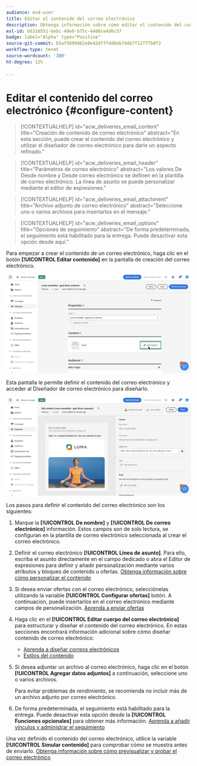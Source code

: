 ```yaml
---
audience: end-user
title: Editar el contenido del correo electrónico
description: Obtenga información sobre cómo editar el contenido del correo electrónico en la interfaz de usuario web de Campaign
exl-id: b6316551-bebc-40e0-b75c-4408ce4d6c57
badge: label="Alpha" type="Positive"
source-git-commit: b5af5099d62e0e424fffdd8eb74d67f12777b0f2
workflow-type: tm+mt
source-wordcount: '380'
ht-degree: 12%

---
```


# Editar el contenido del correo electrónico {#configure-content}

>[!CONTEXTUALHELP]
>id="acw_deliveries_email_content"
>title="Creación de contenido de correo electrónico"
>abstract="En esta sección, puede crear el contenido del correo electrónico y utilizar el diseñador de correo electrónico para darle un aspecto refinado."

>[!CONTEXTUALHELP]
>id="acw_deliveries_email_header"
>title="Parámetros de correo electrónico"
>abstract="Los valores De Desde nombre y Desde correo electrónico se definen en la plantilla de correo electrónico. La línea de asunto se puede personalizar mediante el editor de expresiones."

>[!CONTEXTUALHELP]
>id="acw_deliveries_email_attachment"
>title="Archivo adjunto de correo electrónico"
>abstract="Seleccione uno o varios archivos para insertarlos en el mensaje."

>[!CONTEXTUALHELP]
>id="acw_deliveries_email_options"
>title="Opciones de seguimiento"
>abstract="De forma predeterminada, el seguimiento está habilitado para la entrega. Puede desactivar esta opción desde aquí."

Para empezar a crear el contenido de un correo electrónico, haga clic en el botón **[!UICONTROL Editar contenido]** en la pantalla de creación del correo electrónico.

![](assets/edit-content.png)

Esta pantalla le permite definir el contenido del correo electrónico y acceder al Diseñador de correo electrónico para diseñarlo.

![](assets/content-dashboard.png)

Los pasos para definir el contenido del correo electrónico son los siguientes:

1. Marque la **[!UICONTROL De nombre]** y **[!UICONTROL De correo electrónico]** información. Estos campos son de solo lectura, se configuran en la plantilla de correo electrónico seleccionada al crear el correo electrónico.

1. Definir el correo electrónico **[!UICONTROL Línea de asunto]**. Para ello, escriba el asunto directamente en el campo dedicado o abra el Editor de expresiones para definir y añadir personalización mediante varios atributos y bloques de contenido u ofertas. [Obtenga información sobre cómo personalizar el contenido](../personalization/personalize.md)

1. Si desea enviar ofertas con el correo electrónico, selecciónelas utilizando la variable **[!UICONTROL Configurar ofertas]** botón. A continuación, puede insertarlos en el correo electrónico mediante campos de personalización. [Aprenda a enviar ofertas](offers.md)

1. Haga clic en el **[!UICONTROL Editar cuerpo del correo electrónico]** para estructurar y diseñar el contenido del correo electrónico. En estas secciones encontrará información adicional sobre cómo diseñar contenido de correo electrónico:

   * [Aprenda a diseñar correos electrónicos](create-email-content.md)
   * [Estilos del contenido](get-started-email-style.md)

1. Si desea adjuntar un archivo al correo electrónico, haga clic en el botón **[!UICONTROL Agregar datos adjuntos]** a continuación, seleccione uno o varios archivos.

   Para evitar problemas de rendimiento, se recomienda no incluir más de un archivo adjunto por correo electrónico.

   <!--limitation on size + number of files?-->

1. De forma predeterminada, el seguimiento está habilitado para la entrega. Puede desactivar esta opción desde la **[!UICONTROL Funciones opcionales]** para obtener más información. [Aprenda a añadir vínculos y administrar el seguimiento](message-tracking.md)

Una vez definido el contenido del correo electrónico, utilice la variable **[!UICONTROL Simular contenido]** para comprobar cómo se muestra antes de enviarlo. [Obtenga información sobre cómo previsualizar y probar el correo electrónico](../preview-test/preview-test.md)
